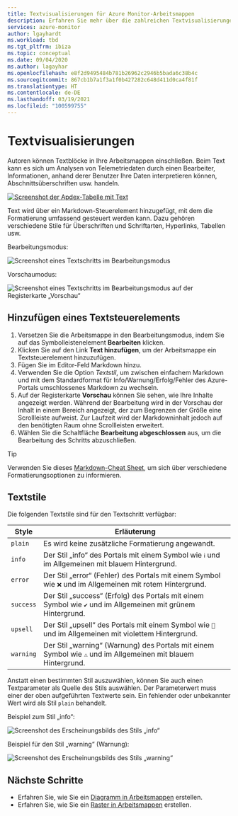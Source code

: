 ```yaml
---
title: Textvisualisierungen für Azure Monitor-Arbeitsmappen
description: Erfahren Sie mehr über die zahlreichen Textvisualisierungen für Azure Monitor-Arbeitsmappen.
services: azure-monitor
author: lgayhardt
ms.workload: tbd
ms.tgt_pltfrm: ibiza
ms.topic: conceptual
ms.date: 09/04/2020
ms.author: lagayhar
ms.openlocfilehash: e8f2d9495484b781b26962c2946b5bada6c38b4c
ms.sourcegitcommit: 867cb1b7a1f3a1f0b427282c648d411d0ca4f81f
ms.translationtype: HT
ms.contentlocale: de-DE
ms.lasthandoff: 03/19/2021
ms.locfileid: "100599755"
---
```

# <a name="text-visualizations"></a>Textvisualisierungen

Autoren können Textblöcke in Ihre Arbeitsmappen einschließen. Beim Text kann es sich um Analysen von Telemetriedaten durch einen Bearbeiter, Informationen, anhand derer Benutzer Ihre Daten interpretieren können, Abschnittsüberschriften usw. handeln.

[![Screenshot der Apdex-Tabelle mit Text](./media/workbooks-text-visualizations/apdex.png)](./media/workbooks-text-visualizations/apdex.png#lightbox)

Text wird über ein Markdown-Steuerelement hinzugefügt, mit dem die Formatierung umfassend gesteuert werden kann. Dazu gehören verschiedene Stile für Überschriften und Schriftarten, Hyperlinks, Tabellen usw.

Bearbeitungsmodus:

![Screenshot eines Textschritts im Bearbeitungsmodus](./media/workbooks-text-visualizations/text-edit-mode.png)

Vorschaumodus:

![Screenshot eines Textschritts im Bearbeitungsmodus auf der Registerkarte „Vorschau“](./media/workbooks-text-visualizations/text-edit-mode-preview.png)

## <a name="add-a-text-control"></a>Hinzufügen eines Textsteuerelements

1. Versetzen Sie die Arbeitsmappe in den Bearbeitungsmodus, indem Sie auf das Symbolleistenelement **Bearbeiten** klicken.
2. Klicken Sie auf den Link **Text hinzufügen**, um der Arbeitsmappe ein Textsteuerelement hinzuzufügen.
3. Fügen Sie im Editor-Feld Markdown hinzu.
4. Verwenden Sie die Option *Textstil*, um zwischen einfachem Markdown und mit dem Standardformat für Info/Warnung/Erfolg/Fehler des Azure-Portals umschlossenes Markdown zu wechseln.
5. Auf der Registerkarte **Vorschau** können Sie sehen, wie Ihre Inhalte angezeigt werden. Während der Bearbeitung wird in der Vorschau der Inhalt in einem Bereich angezeigt, der zum Begrenzen der Größe eine Scrollleiste aufweist. Zur Laufzeit wird der Markdowninhalt jedoch auf den benötigten Raum ohne Scrollleisten erweitert.
6. Wählen Sie die Schaltfläche **Bearbeitung abgeschlossen** aus, um die Bearbeitung des Schritts abzuschließen.

> [!TIP]
> Verwenden Sie dieses [Markdown-Cheat Sheet](https://github.com/adam-p/markdown-here/wiki/Markdown-Cheatsheet), um sich über verschiedene Formatierungsoptionen zu informieren.

## <a name="text-styles"></a>Textstile

Die folgenden Textstile sind für den Textschritt verfügbar:

| Style     | Erläuterung                                                                               |
|-----------|-------------------------------------------------------------------------------------------|
| `plain`   | Es wird keine zusätzliche Formatierung angewandt.                                                      |
| `info`    | Der Stil „info“ des Portals mit einem Symbol wie `ℹ` und im Allgemeinen mit blauem Hintergrund.      |
| `error`   | Der Stil „error“ (Fehler) des Portals mit einem Symbol wie `❌` und im Allgemeinen mit rotem Hintergrund.     |
| `success` | Der Stil „success“ (Erfolg) des Portals mit einem Symbol wie `✔` und im Allgemeinen mit grünem Hintergrund.  |
| `upsell`  | Der Stil „upsell“ des Portals mit einem Symbol wie `🚀` und im Allgemeinen mit violettem Hintergrund. |
| `warning` | Der Stil „warning“ (Warnung) des Portals mit einem Symbol wie `⚠` und im Allgemeinen mit blauem Hintergrund.   |

Anstatt einen bestimmten Stil auszuwählen, können Sie auch einen Textparameter als Quelle des Stils auswählen. Der Parameterwert muss einer der oben aufgeführten Textwerte sein. Ein fehlender oder unbekannter Wert wird als Stil `plain` behandelt.

Beispiel zum Stil „info“:

![Screenshot des Erscheinungsbilds des Stils „info“](./media/workbooks-text-visualizations/text-preview-info-style.png)

Beispiel für den Stil „warning“ (Warnung):

![Screenshot des Erscheinungsbilds des Stils „warning“](./media/workbooks-text-visualizations/text-warning-style.png)

## <a name="next-steps"></a>Nächste Schritte

* Erfahren Sie, wie Sie ein [Diagramm in Arbeitsmappen](workbooks-chart-visualizations.md) erstellen.
* Erfahren Sie, wie Sie ein [Raster in Arbeitsmappen](workbooks-grid-visualizations.md) erstellen.
